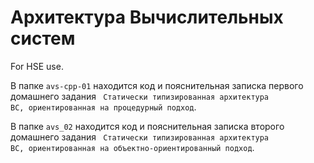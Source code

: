 # Архитектура Вычислительных систем
For HSE use.

В папке <code>avs-cpp-01</code> находится код и пояснительная записка первого домашнего задания <code> Статически типизированная архитектура ВС, ориентированная на процедурный подход</code>.

В папке <code>avs_02</code> находится код и пояснительная записка второго домашнего задания <code> Статически типизированная архитектура ВС, ориентированная на объектно-ориентированный подход</code>.
